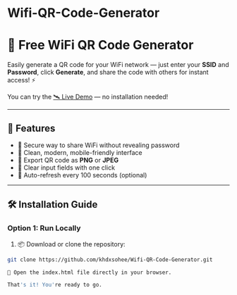 # Wifi-QR-Code-Generator
# 📶 Free WiFi QR Code Generator

Easily generate a QR code for your WiFi network — just enter your **SSID** and **Password**, click **Generate**, and share the code with others for instant access! ⚡

You can try the [🛰️ Live Demo](https://freewifiqrcode.web.app/) — no installation needed!




---

## 🌟 Features

- 🔐 Secure way to share WiFi without revealing password
- 🎨 Clean, modern, mobile-friendly interface
- 📸 Export QR code as **PNG** or **JPEG**
- 🧹 Clear input fields with one click
- 🔁 Auto-refresh every 100 seconds (optional)

---

## 🛠️ Installation Guide

### Option 1: Run Locally

1. 📦 Download or clone the repository:

```bash
git clone https://github.com/khdxsohee/Wifi-QR-Code-Generator.git

🚀 Open the index.html file directly in your browser.

That's it! You're ready to go.
